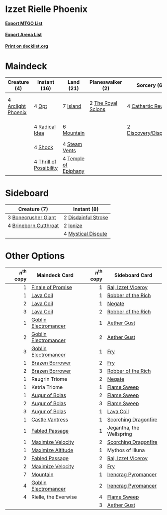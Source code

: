 # Izzet Rielle Phoenix

#### [Export MTGO List](../collection/Izzet%20Rielle%20Phoenix/Izzet%20Rielle%20Phoenix.txt)
#### [Export Arena List](../collection/Izzet%20Rielle%20Phoenix/Izzet%20Rielle%20Phoenix_arena.txt)
#### [Print on decklist.org](http://decklist.org/?deckmain=4%09Arclight%20Phoenix%0A4%09Blitz%20of%20the%20Thunder-Raptor%0A4%09Cathartic%20Reunion%0A2%09Discovery/Dispersal%0A7%09Island%0A6%09Mountain%0A4%09Opt%0A4%09Radical%20Idea%0A3%09Rielle,%20the%20Everwise%0A4%09Shock%0A4%09Sprite%20Dragon%0A4%09Steam%20Vents%0A4%09Temple%20of%20Epiphany%0A2%09The%20Royal%20Scions%0A4%09Thrill%20of%20Possibility&deckside=3%09Bonecrusher%20Giant%0A4%09Brineborn%20Cutthroat%0A2%09Disdainful%20Stroke%0A2%09Ionize%0A4%09Mystical%20Dispute)
# Maindeck

|                                        Creature (4)                                         |                                           Instant (16)                                           |                                           Land (21)                                           |                                      Planeswalker (2)                                       |                                          Sorcery (6)                                           |        Unknown (11)         |
|---------------------------------------------------------------------------------------------|--------------------------------------------------------------------------------------------------|-----------------------------------------------------------------------------------------------|---------------------------------------------------------------------------------------------|------------------------------------------------------------------------------------------------|-----------------------------|
|4 [Arclight Phoenix](http://gatherer.wizards.com/Pages/Card/Details.aspx?multiverseid=452841)|4 [Opt](http://gatherer.wizards.com/Pages/Card/Details.aspx?multiverseid=442948)                  |7 [Island](http://gatherer.wizards.com/Pages/Card/Details.aspx?multiverseid=439857)            |2 [The Royal Scions](http://gatherer.wizards.com/Pages/Card/Details.aspx?multiverseid=473161)|4 [Cathartic Reunion](http://gatherer.wizards.com/Pages/Card/Details.aspx?multiverseid=417682)  |4 Blitz of the Thunder-Raptor|
|                                                                                             |4 [Radical Idea](http://gatherer.wizards.com/Pages/Card/Details.aspx?multiverseid=452802)         |6 [Mountain](http://gatherer.wizards.com/Pages/Card/Details.aspx?multiverseid=439859)          |                                                                                             |2 [Discovery/Dispersal](http://gatherer.wizards.com/Pages/Card/Details.aspx?multiverseid=452973)|3 Rielle, the Everwise       |
|                                                                                             |4 [Shock](http://gatherer.wizards.com/Pages/Card/Details.aspx?multiverseid=129732)                |4 [Steam Vents](http://gatherer.wizards.com/Pages/Card/Details.aspx?multiverseid=405109)       |                                                                                             |                                                                                                |4 Sprite Dragon              |
|                                                                                             |4 [Thrill of Possibility](http://gatherer.wizards.com/Pages/Card/Details.aspx?multiverseid=473108)|4 [Temple of Epiphany](http://gatherer.wizards.com/Pages/Card/Details.aspx?multiverseid=442808)|                                                                                             |                                                                                                |                             |


# Sideboard

|                                          Creature (7)                                          |                                         Instant (8)                                          |
|------------------------------------------------------------------------------------------------|----------------------------------------------------------------------------------------------|
|3 [Bonecrusher Giant](http://gatherer.wizards.com/Pages/Card/Details.aspx?multiverseid=473077)  |2 [Disdainful Stroke](http://gatherer.wizards.com/Pages/Card/Details.aspx?multiverseid=420705)|
|4 [Brineborn Cutthroat](http://gatherer.wizards.com/Pages/Card/Details.aspx?multiverseid=466804)|2 [Ionize](http://gatherer.wizards.com/Pages/Card/Details.aspx?multiverseid=452929)           |
|                                                                                                |4 [Mystical Dispute](http://gatherer.wizards.com/Pages/Card/Details.aspx?multiverseid=473020) |


# Other Options

|*n*<sup>th</sup> copy|                                         Maindeck Card                                         |*n*<sup>th</sup> copy|                                        Sideboard Card                                         |
|--------------------:|-----------------------------------------------------------------------------------------------|--------------------:|-----------------------------------------------------------------------------------------------|
|                    1|[Finale of Promise](http://gatherer.wizards.com/Pages/Card/Details.aspx?multiverseid=461054)   |                    1|[Ral, Izzet Viceroy](http://gatherer.wizards.com/Pages/Card/Details.aspx?multiverseid=452945)  |
|                    1|[Lava Coil](http://gatherer.wizards.com/Pages/Card/Details.aspx?multiverseid=452858)           |                    1|[Robber of the Rich](http://gatherer.wizards.com/Pages/Card/Details.aspx?multiverseid=473100)  |
|                    2|[Lava Coil](http://gatherer.wizards.com/Pages/Card/Details.aspx?multiverseid=452858)           |                    1|[Negate](http://gatherer.wizards.com/Pages/Card/Details.aspx?multiverseid=423707)              |
|                    3|[Lava Coil](http://gatherer.wizards.com/Pages/Card/Details.aspx?multiverseid=452858)           |                    2|[Robber of the Rich](http://gatherer.wizards.com/Pages/Card/Details.aspx?multiverseid=473100)  |
|                    1|[Goblin Electromancer](http://gatherer.wizards.com/Pages/Card/Details.aspx?multiverseid=405244)|                    1|[Aether Gust](http://gatherer.wizards.com/Pages/Card/Details.aspx?multiverseid=466796)         |
|                    2|[Goblin Electromancer](http://gatherer.wizards.com/Pages/Card/Details.aspx?multiverseid=405244)|                    2|[Aether Gust](http://gatherer.wizards.com/Pages/Card/Details.aspx?multiverseid=466796)         |
|                    3|[Goblin Electromancer](http://gatherer.wizards.com/Pages/Card/Details.aspx?multiverseid=405244)|                    1|[Fry](http://gatherer.wizards.com/Pages/Card/Details.aspx?multiverseid=466894)                 |
|                    1|[Brazen Borrower](http://gatherer.wizards.com/Pages/Card/Details.aspx?multiverseid=473001)     |                    2|[Fry](http://gatherer.wizards.com/Pages/Card/Details.aspx?multiverseid=466894)                 |
|                    2|[Brazen Borrower](http://gatherer.wizards.com/Pages/Card/Details.aspx?multiverseid=473001)     |                    3|[Robber of the Rich](http://gatherer.wizards.com/Pages/Card/Details.aspx?multiverseid=473100)  |
|                    1|Raugrin Triome                                                                                 |                    2|[Negate](http://gatherer.wizards.com/Pages/Card/Details.aspx?multiverseid=423707)              |
|                    1|Ketria Triome                                                                                  |                    1|[Flame Sweep](http://gatherer.wizards.com/Pages/Card/Details.aspx?multiverseid=466893)         |
|                    1|[Augur of Bolas](http://gatherer.wizards.com/Pages/Card/Details.aspx?multiverseid=376251)      |                    2|[Flame Sweep](http://gatherer.wizards.com/Pages/Card/Details.aspx?multiverseid=466893)         |
|                    2|[Augur of Bolas](http://gatherer.wizards.com/Pages/Card/Details.aspx?multiverseid=376251)      |                    3|[Flame Sweep](http://gatherer.wizards.com/Pages/Card/Details.aspx?multiverseid=466893)         |
|                    3|[Augur of Bolas](http://gatherer.wizards.com/Pages/Card/Details.aspx?multiverseid=376251)      |                    1|[Lava Coil](http://gatherer.wizards.com/Pages/Card/Details.aspx?multiverseid=452858)           |
|                    1|[Castle Vantress](http://gatherer.wizards.com/Pages/Card/Details.aspx?multiverseid=473204)     |                    1|[Scorching Dragonfire](http://gatherer.wizards.com/Pages/Card/Details.aspx?multiverseid=473101)|
|                    1|[Fabled Passage](http://gatherer.wizards.com/Pages/Card/Details.aspx?multiverseid=473206)      |                    1|Jegantha, the Wellspring                                                                       |
|                    1|[Maximize Velocity](http://gatherer.wizards.com/Pages/Card/Details.aspx?multiverseid=452861)   |                    2|[Scorching Dragonfire](http://gatherer.wizards.com/Pages/Card/Details.aspx?multiverseid=473101)|
|                    1|[Maximize Altitude](http://gatherer.wizards.com/Pages/Card/Details.aspx?multiverseid=452793)   |                    1|Mythos of Illuna                                                                               |
|                    2|[Fabled Passage](http://gatherer.wizards.com/Pages/Card/Details.aspx?multiverseid=473206)      |                    2|[Ral, Izzet Viceroy](http://gatherer.wizards.com/Pages/Card/Details.aspx?multiverseid=452945)  |
|                    2|[Maximize Velocity](http://gatherer.wizards.com/Pages/Card/Details.aspx?multiverseid=452861)   |                    3|[Fry](http://gatherer.wizards.com/Pages/Card/Details.aspx?multiverseid=466894)                 |
|                    7|[Mountain](http://gatherer.wizards.com/Pages/Card/Details.aspx?multiverseid=439859)            |                    1|[Irencrag Pyromancer](http://gatherer.wizards.com/Pages/Card/Details.aspx?multiverseid=473090) |
|                    4|[Goblin Electromancer](http://gatherer.wizards.com/Pages/Card/Details.aspx?multiverseid=405244)|                    2|[Irencrag Pyromancer](http://gatherer.wizards.com/Pages/Card/Details.aspx?multiverseid=473090) |
|                    4|Rielle, the Everwise                                                                           |                    4|[Flame Sweep](http://gatherer.wizards.com/Pages/Card/Details.aspx?multiverseid=466893)         |
|                     |                                                                                               |                    3|[Aether Gust](http://gatherer.wizards.com/Pages/Card/Details.aspx?multiverseid=466796)         |

